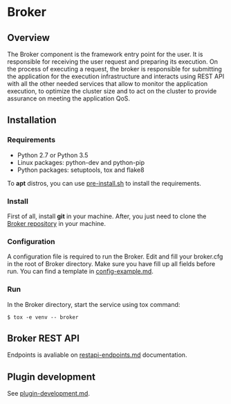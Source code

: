 # Broker

## Overview
The Broker component is the framework entry point for the user. It is responsible for receiving the user request and preparing its execution. On the process of executing a request, the broker is responsible for submitting the application for the execution infrastructure and interacts using REST API with all the other needed services that allow to monitor the application execution, to optimize the cluster size and to act on the cluster to provide assurance on meeting the application QoS.

## Installation
### Requirements
* Python 2.7 or Python 3.5
* Linux packages: python-dev and python-pip
* Python packages: setuptools, tox and flake8

To **apt** distros, you can use [pre-install.sh](https://github.com/bigsea-ufcg/bigsea-manager/tree/refactor/docs/pre-install.sh) to install the requirements.

### Install
First of all, install **git** in your machine. After, you just need to clone the [Broker repository](https://github.com/bigsea-ufcg/bigsea-manager.git) in your machine.

### Configuration
A configuration file is required to run the Broker. Edit and fill your broker.cfg in the root of Broker directory. Make sure you have fill up all fields before run.
You can find a template in [config-example.md](https://github.com/bigsea-ufcg/bigsea-manager/tree/refactor/docs/config-example.md). 

### Run
In the Broker directory, start the service using tox command:
```
$ tox -e venv -- broker
```

## Broker REST API
Endpoints is avaliable on [restapi-endpoints.md](https://github.com/bigsea-ufcg/bigsea-manager/tree/refactor/docs/restapi-endpoints.md) documentation.

## Plugin development
See [plugin-development.md](https://github.com/bigsea-ufcg/bigsea-manager/tree/refactor/docs/plugin-development.md).
